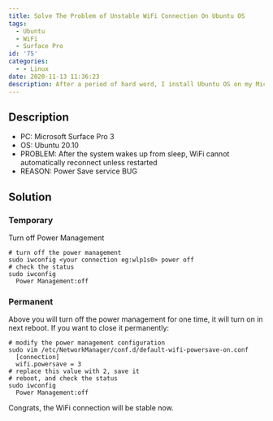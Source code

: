 ```yaml
---
title: Solve The Problem of Unstable WiFi Connection On Ubuntu OS
tags:
  - Ubuntu
  - WiFi
  - Surface Pro
id: '75'
categories:
  - - Linux
date: 2020-11-13 11:36:23
description: After a period of hard word, I install Ubuntu OS on my Microsoft surface Pro 3 successfully. However, there are a few ghost failures taht greatly affect the user experience, such as WiFi connection unstable.
---
```


## Description

+ PC: Microsoft Surface Pro 3
+ OS: Ubuntu 20.10
+ PROBLEM: After the system wakes up from sleep, WiFi cannot automatically reconnect unless restarted
+ REASON: Power Save service BUG

## Solution

### Temporary

Turn off Power Management

```shell
# turn off the power management
sudo iwconfig <your connection eg:wlp1s0> power off
# check the status
sudo iwconfig
  Power Management:off
```

### Permanent

Above you will turn off the power management for one time, it will turn on in next reboot. If you want to close it permanently:

```shell
# modify the power management configuration
sudo vim /etc/NetworkManager/conf.d/default-wifi-powersave-on.conf
  [connection]
  wifi.powersave = 3
# replace this value with 2, save it
# reboot, and check the status
sudo iwconfig
  Power Management:off
```

Congrats, the WiFi connection will be stable now.
